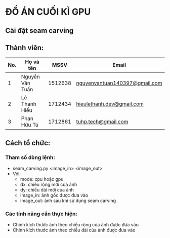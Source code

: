 # ĐỒ ÁN CUỐI KÌ GPU

## Cài đặt seam carving

## Thành viên:
| No.  | Họ và tên | MSSV | Email |
| ------------- | ------------- | ------------- | ------------- |
| 1  | Nguyễn Văn Tuấn | 1512638 | nguyenvantuan140397@gmail.com|
| 2  | Lê Thanh Hiếu | 1712434 | hieulethanh.dev@gmail.com| 
| 3  | Phan Hữu Tú  | 1712861| tuhp.tech@gmail.com |


## Cách tổ chức:
### Tham số dòng lệnh:
- seam_carving.py <mode> <dx> <dy> <image_in> <image_out>
- Với:
  + mode: cpu hoặc gpu
  + dx: chiều rộng mới của ảnh
  + dy: chiều dài mới của ảnh
  + image_in: ảnh gốc được đưa vào
  + image_out: ảnh sau khi sử dụng seam carving

### Các tính năng cần thực hiện:

- Chỉnh kích thước ảnh theo chiều rộng của ảnh được đưa vào
- Chỉnh kích thước ảnh theo chiều dài của ảnh được đưa vào
